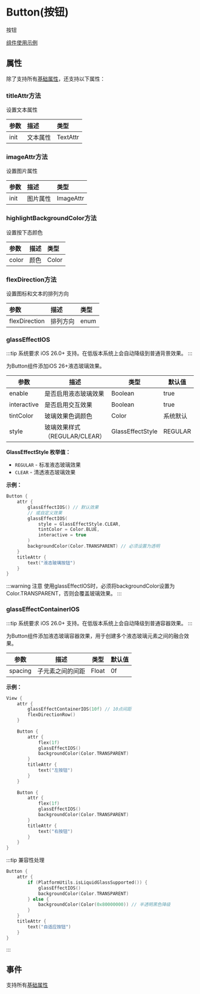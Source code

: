 # Button(按钮)

按钮

[组件使用示例](https://github.com/Tencent-TDS/KuiklyUI/blob/main/demo/src/commonMain/kotlin/com/tencent/kuikly/demo/pages/demo/kit_demo/DeclarativeDemo/ButtonExamplePage.kt)


## 属性

除了支持所有[基础属性](basic-attr-event.md#基础属性)，还支持以下属性：

### titleAttr方法

设置文本属性

<div class="table-01">

| 参数  | 描述     | 类型 |
|:----|:-------|:--|
| init | 文本属性 | TextAttr |

</div>

### imageAttr方法

设置图片属性

<div class="table-01">

| 参数  | 描述     | 类型 |
|:----|:-------|:--|
| init | 图片属性 | ImageAttr |

</div>

### highlightBackgroundColor方法

设置按下态颜色

<div class="table-01">

| 参数  | 描述     | 类型 |
|:----|:-------|:--|
| color | 颜色 | Color |

</div>

### flexDirection方法

设置图标和文本的排列方向

<div class="table-01">

| 参数  | 描述     | 类型 |
|:----|:-------|:--|
| flexDirection | 排列方向 | enum |

</div>

### glassEffectIOS

:::tip 系统要求
iOS 26.0+ 支持。在低版本系统上会自动降级到普通背景效果。
:::

为Button组件添加iOS 26+液态玻璃效果。

| 参数 | 描述 | 类型 | 默认值 |
| -- | -- | -- | -- |
| enable | 是否启用液态玻璃效果 | Boolean | true |
| interactive | 是否启用交互效果 | Boolean | true |
| tintColor | 玻璃效果色调颜色 | Color | 系统默认 |
| style | 玻璃效果样式（REGULAR/CLEAR） | GlassEffectStyle | REGULAR |

**GlassEffectStyle 枚举值：**
- `REGULAR` - 标准液态玻璃效果
- `CLEAR` - 清透液态玻璃效果

**示例：**
```kotlin
Button {
    attr {
        glassEffectIOS() // 默认效果
        // 或自定义效果
        glassEffectIOS(
            style = GlassEffectStyle.CLEAR,
            tintColor = Color.BLUE,
            interactive = true
        )
        backgroundColor(Color.TRANSPARENT) // 必须设置为透明
    }
    titleAttr {
        text("液态玻璃按钮")
    }
}
```

:::warning 注意
使用glassEffectIOS时，必须将backgroundColor设置为Color.TRANSPARENT，否则会覆盖玻璃效果。
:::

### glassEffectContainerIOS

:::tip 系统要求
iOS 26.0+ 支持。在低版本系统上会自动降级到普通容器效果。
:::

为Button组件添加液态玻璃容器效果，用于创建多个液态玻璃元素之间的融合效果。

| 参数 | 描述 | 类型 | 默认值 |
| -- | -- | -- | -- |
| spacing | 子元素之间的间距 | Float | 0f |

**示例：**
```kotlin
View {
    attr {
        glassEffectContainerIOS(10f) // 10点间距
        flexDirectionRow()
    }
    
    Button {
        attr {
            flex(1f)
            glassEffectIOS()
            backgroundColor(Color.TRANSPARENT)
        }
        titleAttr {
            text("左按钮")
        }
    }
    
    Button {
        attr {
            flex(1f)
            glassEffectIOS()
            backgroundColor(Color.TRANSPARENT)
        }
        titleAttr {
            text("右按钮")
        }
    }
}
```

:::tip 兼容性处理
```kotlin
Button {
    attr {
        if (PlatformUtils.isLiquidGlassSupported()) {
            glassEffectIOS()
            backgroundColor(Color.TRANSPARENT)
        } else {
            backgroundColor(Color(0x80000000)) // 半透明黑色降级
        }
    }
    titleAttr {
        text("自适应按钮")
    }
}
```
:::

## 事件

支持所有[基础属性](basic-attr-event.md#基础属性)